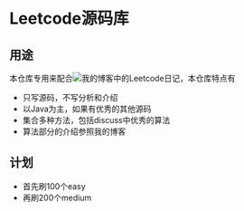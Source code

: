 # Leetcode源码库

## 用途

本仓库专用来配合![我的博客](https://allenmistake.github.io)中的Leetcode日记，本仓库特点有

- 只写源码，不写分析和介绍
- 以Java为主，如果有优秀的其他源码
- 集合多种方法，包括discuss中优秀的算法
- 算法部分的介绍参照我的博客

## 计划

- 首先刷100个easy
- 再刷200个medium
